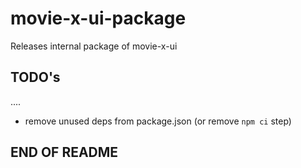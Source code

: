 # movie-x-ui-package

Releases internal package of movie-x-ui

## TODO's

....

- remove unused deps from package.json (or remove `npm ci` step)

## END OF README
